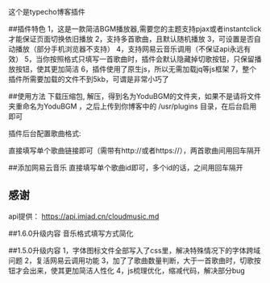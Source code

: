 这个是typecho博客插件

##插件特色
1，这是一款简洁BGM播放器,需要您的主题支持pjax或者instantclick才能保证页面切换依旧播放
2，支持多首歌曲，且默认随机播放
3，可设置是否自动播放（部分手机浏览器不支持）
4，支持网易云音乐调用（不保证api永远有效）
5，当你按照格式只填写一首歌曲时，插件会默认隐藏掉切歌按钮，只保留播放按钮，使其更加简洁
6，插件使用了原生js，所以无需加载jq等js框架
7，整个插件所需要加载的文件不到5kb，可谓是非常小巧了

##使用方法
下载压缩包, 解压，得到名为YoduBGM的文件夹，如果不是请将文件夹重命名为YoduBGM ，之后上传到你博客中的 /usr/plugins 目录，在后台启用即可

插件后台配置歌曲格式: 

直接填写单个歌曲链接即可（需带有http://或者https://），两首歌曲间用回车隔开

##添加网易云音乐
直接填写单个歌曲id即可，多个id的话，之间用回车隔开

## 感谢
api提供：
https://api.imjad.cn/cloudmusic.md

##1.6.0升级内容
音乐格式填写方式简化

##1.5.0升级内容
1，字体图标文件全部写入了css里，解决特殊情况下的字体跨域问题
2，复活网易云调用功能
3，加了了歌曲数量判断，大于一首歌曲时，切歌按钮才会出来，使其更加简洁人性化
4，js梳理优化，缩减代码，解决部分bug




